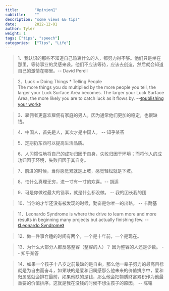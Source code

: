 ```yaml
---
title:       "Opinion🤯"
subtitle:    ""
description: "some views && tips"
date:        2022-12-01
author: Tyler
weight: 1
tags: ["tips", "speech"]
categories:  ["Tips", "Life"]
---
```


>1、我认识的那些不知道自己热衷什么的人，都努力得不够。他们只是坐在那里，等待事业的灵感来袭。他们不应该等待，应该去创造，然后就会知道自己的激情在哪里。-- David Perell

>2、Luck = Doing Things * Telling People  
The more things you do multiplied by the more people you tell, the larger your Luck Surface Area becomes. The larger your Luck Surface Area, the more likely you are to catch luck as it flows by.           --[《publishing your work》](https://github.com/readme/guides/publishing-your-work)

>3、雇佣者更喜欢雇佣有家庭的男人，因为通常他们更加的稳定，也很缺钱。

>4、中国人，首先是人，其次才是中国人。 -- 知乎某答

>5、定期扔东西可以提高生活品质。

>6、人习惯性地将自己的成功归因于自身，失败归因于环境；而将他人的成功归因于环境，失败归因于其自身。

>7、前进的时候，当你感觉累就是上坡，感觉轻松就是下坡。

>8、怕什么真理无穷，进一寸有一寸的欢喜。-- 胡适

>9、可是你做过最大的错事，就是什么都没做。 -- 我的团长我的团

>10、当你的才华还没有被发现的时候，勤奋是你唯一的出路。 -- 卡耐基

>11、Leonardo Syndrome is where the drive to learn more and more results in beginning many projects but actually finishing few. --[《Leonardo Syndrome》](https://thoughtfulatlas.bearblog.dev/leonardo-syndrome)

>12、做一件事合适的时间有两个，一个是十年前，一个是现在。

>13、为什么大部分人都反感整容（整容的人）？ 因为整容的人还是少数。 -- 知乎某答

>14、如果一个孩子十八岁之前最缺的是自由，那么他一辈子努力的最高目标就是为自由而奋斗，如果缺的是爱和归属感那么他未来的价值排序中，爱和归属感就会排在最前，如果他缺的是钱，那么他会把物质财富累积作为他最重要的价值排序。这就是我在没钱的时候不想生孩子的原因。 --  陈铭